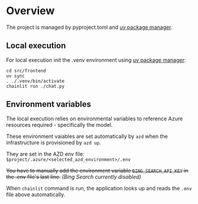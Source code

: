 # Overview

The project is managed by pyproject.toml and [uv package manager](https://docs.astral.sh/uv/getting-started/installation/).


## Local execution
For local execution init the .venv environment using [uv package manager](https://docs.astral.sh/uv/getting-started/installation/):

```shell
cd src/frontend
uv sync
. ./.venv/bin/activate
chainlit run ./chat.py
```
## Environment variables

The local execution relies on environmental variables to reference Azure resources required - specifically the model.

These environment vaiables are set automatically by `azd` when the infrastructure is provisioned by `azd up`. 

They are set in the AZD env file: `$project/.azure/<selected_azd_environment>/.env`

~~You have to manually add the environment variable `BING_SEARCH_API_KEY` in the .env file's last line.~~ *(Bing Search currently disabled)*

When `chainlit` command is run, the application looks up and reads the `.env` file above automatically.